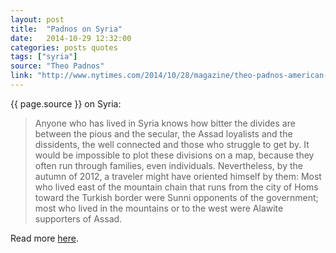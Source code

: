 ```yaml
---
layout: post
title:  "Padnos on Syria"
date:   2014-10-29 12:32:00
categories: posts quotes
tags: ["syria"]
source: "Theo Padnos"
link: "http://www.nytimes.com/2014/10/28/magazine/theo-padnos-american-journalist-on-being-kidnapped-tortured-and-released-in-syria.html"
---
```


{{ page.source }} on Syria:

> Anyone who has lived in Syria knows how bitter the divides are between the pious and the secular, the Assad loyalists and the dissidents, the well connected and those who struggle to get by. It would be impossible to plot these divisions on a map, because they often run through families, even individuals. Nevertheless, by the autumn of 2012, a traveler might have oriented himself by them: Most who lived east of the mountain chain that runs from the city of Homs toward the Turkish border were Sunni opponents of the government; most who lived in the mountains or to the west were Alawite supporters of Assad.

Read more [here]({{page.reference}}).
